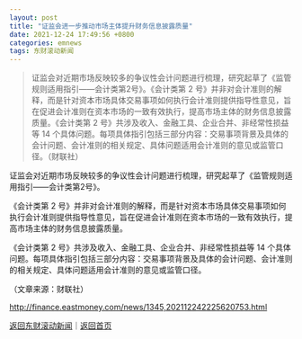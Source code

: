 ```yaml
---
layout: post
title: "证监会进一步推动市场主体提升财务信息披露质量"
date: 2021-12-24 17:49:56 +0800
categories: emnews
tags: 东财滚动新闻
---
```

> 证监会对近期市场反映较多的争议性会计问题进行梳理，研究起草了《监管规则适用指引——会计类第2号》。《会计类第 2 号》并非对会计准则的解释，而是针对资本市场具体交易事项如何执行会计准则提供指导性意见，旨在促进会计准则在资本市场的一致有效执行，提高市场主体的财务信息披露质量。《会计类第 2 号》共涉及收入、金融工具、企业合并、非经常性损益等 14 个具体问题。每项具体指引包括三部分内容：交易事项背景及具体的会计问题、会计准则的相关规定、具体问题适用会计准则的意见或监管口径。（财联社）

<p>证监会对近期市场反映较多的争议性会计问题进行梳理，研究起草了《监管规则适用指引——会计类第2号》。</p>
 <p>《会计类第 2 号》并非对会计准则的解释，而是针对资本市场具体交易事项如何执行会计准则提供指导性意见，旨在促进会计准则在资本市场的一致有效执行，提高市场主体的财务信息披露质量。</p>
 <p>《会计类第 2 号》共涉及收入、金融工具、企业合并、非经常性损益等 14 个具体问题。每项具体指引包括三部分内容：交易事项背景及具体的会计问题、会计准则的相关规定、具体问题适用会计准则的意见或监管口径。</p><p class="em_media">（文章来源：财联社）</p>

<http://finance.eastmoney.com/news/1345,202112242225620753.html>

[返回东财滚动新闻](//finews.withounder.com/emnews/)｜[返回首页](//finews.withounder.com/)